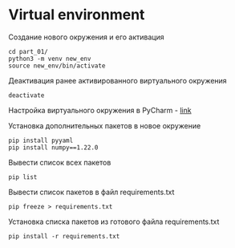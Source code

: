 # Virtual environment

Создание нового окружения и его активация

```
cd part_01/
python3 -m venv new_env
source new_env/bin/activate
```

Деактивация ранее активированного виртуального окружения
```
deactivate
```

Настройка виртуального окружения в PyCharm - [link](https://www.jetbrains.com/help/pycharm/configuring-python-interpreter.html#add-existing-interpreter)

Установка дополнительных пакетов в новое окружение
```
pip install pyyaml
pip install numpy==1.22.0
```

Вывести список всех пакетов
```
pip list
```

Вывести список пакетов в файл requirements.txt
```
pip freeze > requirements.txt
```

Установка списка пакетов из готового файла requirements.txt
```
pip install -r requirements.txt
```